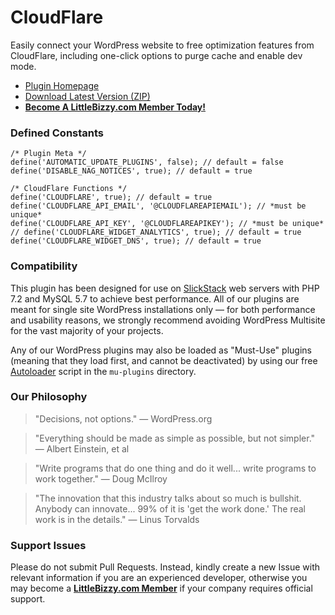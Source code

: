 # CloudFlare

Easily connect your WordPress website to free optimization features from CloudFlare, including one-click options to purge cache and enable dev mode.

* [Plugin Homepage](https://www.littlebizzy.com/plugins/cloudflare)
* [Download Latest Version (ZIP)](https://github.com/littlebizzy/cloudflare/archive/1.4.0.zip)
* [**Become A LittleBizzy.com Member Today!**](https://www.littlebizzy.com/members)

### Defined Constants

    /* Plugin Meta */
    define('AUTOMATIC_UPDATE_PLUGINS', false); // default = false
    define('DISABLE_NAG_NOTICES', true); // default = true
    
    /* CloudFlare Functions */
    define('CLOUDFLARE', true); // default = true
    define('CLOUDFLARE_API_EMAIL', '@CLOUDFLAREAPIEMAIL'); // *must be unique*
    define('CLOUDFLARE_API_KEY', '@CLOUDFLAREAPIKEY'); // *must be unique*
    // define('CLOUDFLARE_WIDGET_ANALYTICS', true); // default = true
    define('CLOUDFLARE_WIDGET_DNS', true); // default = true

### Compatibility

This plugin has been designed for use on [SlickStack](https://slickstack.io) web servers with PHP 7.2 and MySQL 5.7 to achieve best performance. All of our plugins are meant for single site WordPress installations only — for both performance and usability reasons, we strongly recommend avoiding WordPress Multisite for the vast majority of your projects.

Any of our WordPress plugins may also be loaded as "Must-Use" plugins (meaning that they load first, and cannot be deactivated) by using our free [Autoloader](https://github.com/littlebizzy/autoloader) script in the `mu-plugins` directory.

### Our Philosophy

> "Decisions, not options." — WordPress.org

> "Everything should be made as simple as possible, but not simpler." — Albert Einstein, et al

> "Write programs that do one thing and do it well... write programs to work together." — Doug McIlroy

> "The innovation that this industry talks about so much is bullshit. Anybody can innovate... 99% of it is 'get the work done.' The real work is in the details." — Linus Torvalds

### Support Issues

Please do not submit Pull Requests. Instead, kindly create a new Issue with relevant information if you are an experienced developer, otherwise you may become a [**LittleBizzy.com Member**](https://www.littlebizzy.com/members) if your company requires official support.
